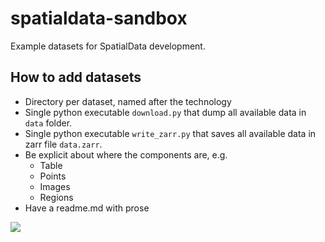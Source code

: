 # spatialdata-sandbox

Example datasets for SpatialData development.
## How to add datasets

* Directory per dataset, named after the technology
* Single python executable `download.py` that dump all available data in `data` folder.
* Single python executable `write_zarr.py` that saves all available data in zarr file `data.zarr`.
* Be explicit about where the components are, e.g.
  * Table
  * Points
  * Images
  * Regions
* Have a readme.md with prose

<img src='https://github.com/giovp/spatialdata-sandbox/raw/main/graphics/overview.png'/>
